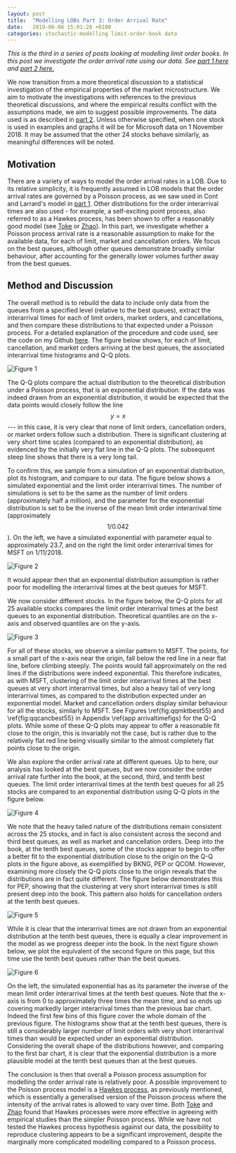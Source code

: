 ```yaml
---
layout: post
title:  "Modelling LOBs Part 3: Order Arrival Rate"
date:   2019-06-08 15:01:26 +0100
categories: stochastic-modelling limit-order-book data 
---
```



<script src='https://cdnjs.cloudflare.com/ajax/libs/mathjax/2.7.5/latest.js?config=TeX-MML-AM_CHTML' async></script>

<p><i>This is the third in a series of posts looking at modelling limit order books. In this post we investigate the order arrival rate using our data. See <a href='httsp://jmackillop.ml/projects/lob-part1'>part 1 here</a> and <a href='httsp://jmackillop.ml/projects/lob-part2'>part 2 here.</a></i></p>

We now transition from a more theoretical discussion to a statistical investigation of the empirical properties of the market microstructure. We aim to motivate the investigations with references to the previous theoretical discussions, and where the empirical results conflict with the assumptions made, we aim to suggest possible improvements. The data used is as described in <a href='httsp://jmackillop.ml/projects/lob-part1'>part 2</a>. Unless otherwise specified, when one stock is used in examples and graphs it will be for Microsoft data on 1 November 2018. It may be assumed that the other 24 stocks behave similarly, as meaningful differences will be noted.

<h2 class='heading'>Motivation</h2>
There are a variety of ways to model the order arrival rates in a LOB. Due to its relative simplicity, it is frequently assumed in LOB models that the order arrival rates are governed by a Poisson process, as we saw used in Cont and Larrard's model in <a href='httsp://jmackillop.ml/projects/lob-part1'>part 1</a>. Other distributions for the order interarrival times are also used - for example, a self-exciting point process, also referred to as a Hawkes process, has been shown to offer a reasonably good model (see <a href='https://arxiv.org/pdf/1003.3796.pdf'>Toke</a> or <a href='https://citeseerx.ist.psu.edu/viewdoc/download?doi=10.1.1.173.2067&rep=rep1&type=pdf'>Zhao</a>). In this part, we investigate whether a Poisson process arrival rate is a reasonable assumption to make for the available data, for each of limit, market and cancellation orders. We focus on the best queues, although other queues demonstrate broadly similar behaviour, after accounting for the generally lower volumes further away from the best queues.

<h2 class='heading'>Method and Discussion</h2>
The overall method is to rebuild the data to include only data from the queues from a specified level (relative to the best queues), extract the interarrival times for each of limit orders, market orders, and cancellations, and then compare these distributions to that expected under a Poisson process. For a detailed explanation of the procedure and code used, see the code on my Github <a href='https://github.com/jmackillop/Order-Book-Modelling/blob/master/Best%20queues.R'>here</a>. The figure below shows, for each of limit, cancellation, and market orders arriving at the best queues, the associated interarrival time histograms and Q-Q plots. 

![Figure 1](/assets/images/arrival_times_histqq.jpeg)

The Q-Q plots compare the actual distribution to the theoretical distribution under a Poisson process, that is an exponential distribution. If the data was indeed drawn from an exponential distribution, it would be expected that the data points would closely follow the line $$y=x$$ --- in this case, it is very clear that none of limit orders, cancellation orders, or market orders follow such a distribution. There is significant clustering at very short time scales (compared to an exponential distribution), as evidenced by the initially very flat line in the Q-Q plots. The subsequent steep line shows that there is a very long tail. 

To confirm this, we sample from a simulation of an exponential distribution, plot its histogram, and compare to our data. The figure below shows a simulated exponential and the limit order interarrival times. The number of simulations is set to be the same as the number of limit orders (approximately half a million), and the parameter for the exponential distribution is set to be the inverse of the mean limit order interarrival time (approximately $$1/0.042$$). 
On the left, we have a simulated exponential with parameter equal to approximately 23.7, and on the right the limit order interarrival times for MSFT on 1/11/2018.

![Figure 2](/assets/images/arrival_times_sim.jpeg)

It would appear then that an exponential distribution assumption is rather poor for modelling the interarrival times at the best queues  for MSFT.

We now consider different stocks. In the figure below, the Q-Q plots for all 25 available stocks compares the limit order interarrival times at the best queues to an exponential distribution. Theoretical quantiles are on the x-axis and observed quantiles are on the y-axis.

![Figure 3](/assets/images/qq_limit_best_queues_5x5.jpeg)

For all of these stocks, we observe a similar pattern to MSFT. The points, for a small part of the x-axis near the origin, fall below the red line in a near flat line, before climbing steeply. The points would fall approximately on the red lines if the distributions were indeed exponential. This therefore indicates, as with MSFT, clustering of the limit order interarrival times at the best queues at very short interarrival times, but also a heavy tail of very long interarrival times, as compared to the distribution expected under an exponential model. Market and cancellation orders display similar behaviour for all the stocks, similarly to MSFT. See Figures \ref{fig:qqmktbest55} and \ref{fig:qqcancbest55} in Appendix \ref{app arrivaltimefigs} for the Q-Q plots. While some of these Q-Q plots may appear to offer a reasonable fit close to the origin, this is invariably not the case, but is rather due to the relatively flat red line being visually similar to the almost completely flat points close to the origin.

We also explore the order arrival rate at different queues. Up to here, our analysis has looked at the best queues, but we now consider the order arrival rate further into the book, at the second, third, and tenth best queues. The limit order interarrival times at the tenth best queues for all 25 stocks are compared to an exponential distribution using Q-Q plots in the figure below.

![Figure 4](/assets/images/qq_limit_10bestq_5x5.jpeg)

We note that the heavy tailed nature of the distributions remain consistent across the 25 stocks, and in fact is also consistent across the second and third best queues, as well as market and cancellation orders. Deep into the book, at the tenth best queues, some of the stocks appear to begin to offer a better fit to the exponential distribution close to the origin on the Q-Q plots in the figure above, as exemplified by BKNG, PEP or QCOM. However, examining more closely the Q-Q plots close to the origin reveals that the distributions are in fact quite different. The figure below demonstrates this for PEP, showing that the clustering at very short interarrival times is still present deep into the book. This pattern also holds for cancellation orders at the tenth best queues.

![Figure 5](/assets/images/qq_limit_10bestq_PEPzoom.jpeg)

While it is clear that the interarrival times are not drawn from an exponential distribution at the tenth best queues, there is equally a clear improvement in the model as we progress deeper into the book. In the next figure shown below, we plot the equivalent of the second figure on this page, but this time use the tenth best queues rather than the best queues. 

![Figure 6](/assets/images/hist_limit_10bestq_MSFT.jpeg)

On the left, the simulated exponential has as its parameter the inverse of the mean limit order interarrival times at the tenth best queues. Note that the x-axis is from 0 to approximately three times the mean time, and so ends up covering markedly larger interarrival times than the previous bar chart. Indeed the first few bins of this figure cover the whole domain of the previous figure. The histograms show that at the tenth best queues, there is still a considerably larger number of limit orders with very short interarrival times than would be expected under an exponential distribution. Considering the overall shape of the distributions however, and comparing to the first bar chart, it is clear that the exponential distribution is a more plausible model at the tenth best queues than at the best queues.

The conclusion is then that overall a Poisson process assumption for modelling the order arrival rate is relatively poor. A possible improvement to the Poisson process model is a <a href='https://en.wikipedia.org/wiki/Point_process#Hawkes_(self-exciting)_processes'>Hawkes process</a>, as previously mentioned, which is essentially a generalised version of the Poisson process where the intensity of the arrival rates is allowed to vary over time. Both <a href='https://arxiv.org/pdf/1003.3796.pdf'>Toke</a> and <a href='https://citeseerx.ist.psu.edu/viewdoc/download?doi=10.1.1.173.2067&rep=rep1&type=pdf'>Zhao</a> found that Hawkes processes were more effective in agreeing with empirical studies than the simpler Poisson process. While we have not tested the Hawkes process hypothesis against our data, the possibility to reproduce clustering appears to be a significant improvement, despite the marginally more complicated modelling compared to a Poisson process.